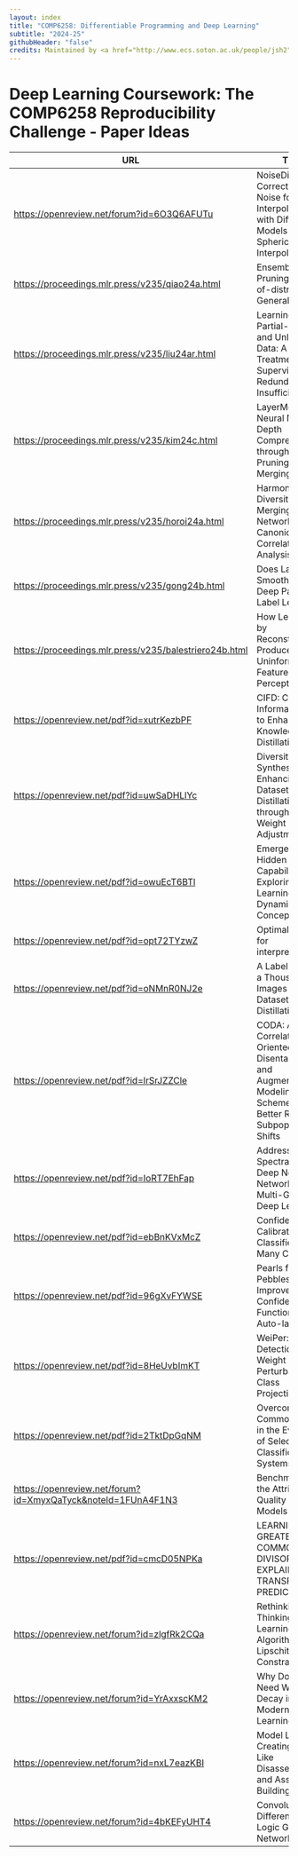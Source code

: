 ```yaml
---
layout: index
title: "COMP6258: Differentiable Programming and Deep Learning"
subtitle: "2024-25"
githubHeader: "false"
credits: Maintained by <a href="http://www.ecs.soton.ac.uk/people/jsh2">Professor Jonathon Hare</a> and <a href="http://www.ecs.soton.ac.uk/people/am8n17">Dr Antonia Marcu</a>.
---
```


# Deep Learning Coursework: The COMP6258 Reproducibility Challenge - Paper Ideas


| **URL**                                                                                            | **Title**                                                                                                               |
|----------------------------------------------------------------------------------------------------|-------------------------------------------------------------------------------------------------------------------------|
| https://openreview.net/forum?id=6O3Q6AFUTu                                                         | NoiseDiffusion: Correcting Noise for Image Interpolation with Diffusion Models beyond Spherical Linear Interpolation    |
| https://proceedings.mlr.press/v235/qiao24a.html                                                    | Ensemble Pruning for Out-of-distribution Generalization                                                                 |
| https://proceedings.mlr.press/v235/liu24ar.html                                                    | Learning with Partial-Label and Unlabeled Data: A Uniform Treatment for Supervision Redundancy and Insufficiency        |
| https://proceedings.mlr.press/v235/kim24c.html                                                     | LayerMerge: Neural Network Depth Compression through Layer Pruning and Merging                                          |
| https://proceedings.mlr.press/v235/horoi24a.html                                                   | Harmony in Diversity: Merging Neural Networks with Canonical Correlation Analysis                                       |
| https://proceedings.mlr.press/v235/gong24b.html                                                    | Does Label Smoothing Help Deep Partial Label Learning?                                                                  |
| https://proceedings.mlr.press/v235/balestriero24b.html                                             | How Learning by Reconstruction Produces Uninformative Features for Perception                                           |
| https://openreview.net/pdf?id=xutrKezbPF                                                           | CIFD: Controlled Information Flow to Enhance Knowledge Distillation                                                     |
| https://openreview.net/pdf?id=uwSaDHLlYc                                                           | Diversity-Driven Synthesis: Enhancing Dataset Distillation through Directed Weight Adjustment                           |
| https://openreview.net/pdf?id=owuEcT6BTl                                                           | Emergence of Hidden Capabilities: Exploring Learning Dynamics in Concept Space                                          |
| https://openreview.net/pdf?id=opt72TYzwZ                                                           | Optimal ablation for interpretability                                                                                   |
| https://openreview.net/pdf?id=oNMnR0NJ2e                                                           | A Label is Worth a Thousand Images in Dataset Distillation                                                              |
| https://openreview.net/pdf?id=lrSrJZZCle                                                           | CODA: A Correlation-Oriented Disentanglement and Augmentation Modeling Scheme for Better Resisting Subpopulation Shifts |
| https://openreview.net/pdf?id=IoRT7EhFap                                                           | Addressing Spectral Bias of Deep Neural Networks by Multi-Grade Deep Learning                                           |
| https://openreview.net/pdf?id=ebBnKVxMcZ                                                           | Confidence Calibration of Classifiers with Many Classes                                                                 |
| https://openreview.net/pdf?id=96gXvFYWSE | Pearls from Pebbles: Improved Confidence Functions for Auto-labeling                                                    |
| https://openreview.net/pdf?id=8HeUvbImKT                                                           | WeiPer: OOD Detection using Weight Perturbations of Class Projections                                                   |
| https://openreview.net/pdf?id=2TktDpGqNM                                                           | Overcoming Common Flaws in the Evaluation of Selective Classification Systems                                           |
| https://openreview.net/forum?id=XmyxQaTyck&noteId=1FUnA4F1N3                                       | Benchmarking the Attribution Quality of Vision Models                                                                   |
| https://openreview.net/pdf?id=cmcD05NPKa                                                           | LEARNING THE GREATEST COMMON DIVISOR: EXPLAINING TRANSFORMER PREDICTIONS                                                |
| https://openreview.net/forum?id=zlgfRk2CQa                                                         | Rethinking Deep Thinking: Stable Learning of Algorithms using Lipschitz Constraints                                     |
| https://openreview.net/forum?id=YrAxxscKM2                                                         | Why Do We Need Weight Decay in Modern Deep Learning?                                                                    |
| https://openreview.net/forum?id=nxL7eazKBI                                                         | Model LEGO: Creating Models Like Disassembling and Assembling Building Blocks                                           |
| https://openreview.net/forum?id=4bKEFyUHT4                                                         | Convolutional Differentiable Logic Gate Networks                                                                        |
